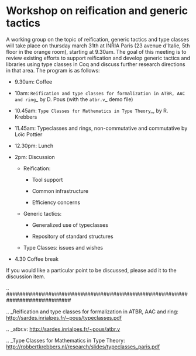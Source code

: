 Workshop on reification and generic tactics
===========================================

A working group on the topic of reification, generic tactics and  type classes will take place on thursday march 31th at INRIA Paris (23 avenue d'Italie, 5th floor in the orange room), starting at 9.30am.  The goal of this meeting is to review existing efforts to support  reification and develop generic tactics and libraries using type classes in Coq and discuss further research directions in that area. The program is as follows:

* 9.30am: Coffee

* 10am: `Reification and type classes for formalization in ATBR, AAC and ring`_ by D. Pous (with the `atbr.v`_ demo file)

* 10.45am: `Type Classes for Mathematics in Type Theory`_, by R. Krebbers

* 11.45am: Typeclasses and rings, non-commutative and commutative by Loïc Pottier

* 12.30pm: Lunch

* 2pm: Discussion

  * Reification:

    * Tool support

    * Common infrastructure

    * Efficiency concerns

  * Generic tactics:

    * Generalized use of typeclasses

    * Repository of standard structures

  * Type Classes: issues and wishes

* 4.30 Coffee break

If you would like a particular point to be discussed, please add it to the discussion item.

.. ############################################################################

.. _Reification and type classes for formalization in ATBR, AAC and ring: http://sardes.inrialpes.fr/~pous/typeclasses.pdf

.. _atbr.v: http://sardes.inrialpes.fr/~pous/atbr.v

.. _Type Classes for Mathematics in Type Theory: http://robbertkrebbers.nl/research/slides/typeclasses_paris.pdf

